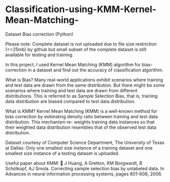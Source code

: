 # Classification-using-KMM-Kernel-Mean-Matching-
Dataset Bias correction (Python)

Please note: Complete dataset is not uploaded due to file size restriction (<=25mb) by github but small subset of the complete dataset is still available for testing and training.

In this project, I used Kernel Mean Matching (KMM) algorithm for bias-correction in a dataset and find out the accuracy of classification algorithm.

What is Bias?
Many real-world applications exhibit scenarios where training and test data are drawn from the same distribution. But there might be some scenarios where training and test data are drawn from different distributions. This is referred to as Sample Selection Bias, that is, training data distribution are biased compared to test data distribution.

What is KMM?
Kernel Mean Matching (KMM) is a well-known method for bias correction by estimating density ratio between training and test data distribution. This mechanism re- weights training data instances so that their weighted data distribution resembles that of the observed test data distribution.

Dataset courtesy of Computer Science Department, The University of Texas at Dallas:
Only one smallest size instance of a training dataset and one smallest size instance of a testing dataset is uploaded.


Useful paper about KMM:
 J Huang, A Gretton, KM Borgwardt, B Schölkopf, AJ Smola.
Correcting sample selection bias by unlabeled data. In Advances in neural information processing systems, pages 601-608, 2006.
